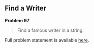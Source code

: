 Find a Writer
-------------

**Problem 97**

> Find a famous writer in a string.

Full problem statement is available [here][mirror].

[mirror]: https://github.com/rdtsc/codeeval-problem-statements/tree/master/easy/097-find-a-writer/
          "View Problem Statement Mirror"
